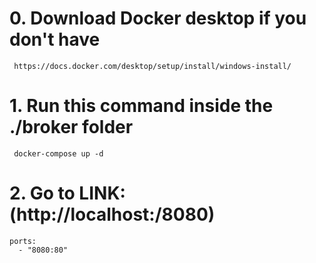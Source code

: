 # 0. Download Docker desktop if you don't have

     https://docs.docker.com/desktop/setup/install/windows-install/

# 1. Run this command inside the ./broker folder

     docker-compose up -d

# 2. Go to LINK: (http://localhost:/8080)

    ports:
      - "8080:80"
